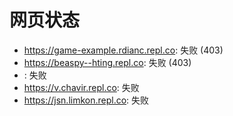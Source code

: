 # 网页状态
- https://game-example.rdianc.repl.co: 失败 (403)
- https://beaspy--hting.repl.co: 失败 (403)
- : 失败
- https://v.chavir.repl.co: 失败
- https://jsn.limkon.repl.co: 失败
